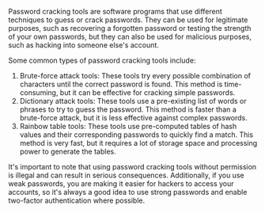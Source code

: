 Password cracking tools are software programs that use different techniques to guess or crack passwords. They can be used for legitimate purposes, such as recovering a forgotten password or testing the strength of your own passwords, but they can also be used for malicious purposes, such as hacking into someone else's account.

Some common types of password cracking tools include:

1. Brute-force attack tools: These tools try every possible combination of characters until the correct password is found. This method is time-consuming, but it can be effective for cracking simple passwords.
2. Dictionary attack tools: These tools use a pre-existing list of words or phrases to try to guess the password. This method is faster than a brute-force attack, but it is less effective against complex passwords.
3. Rainbow table tools: These tools use pre-computed tables of hash values and their corresponding passwords to quickly find a match. This method is very fast, but it requires a lot of storage space and processing power to generate the tables.

It's important to note that using password cracking tools without permission is illegal and can result in serious consequences. Additionally, if you use weak passwords, you are making it easier for hackers to access your accounts, so it's always a good idea to use strong passwords and enable two-factor authentication where possible.
